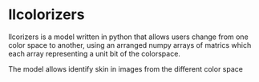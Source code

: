 # llcolorizers

llcorizers is a model written in python that allows users change from one color space to another, using an arranged numpy arrays of matrics which each array representing a unit bit of the colorspace.

The model allows identify skin in images from the different color space
